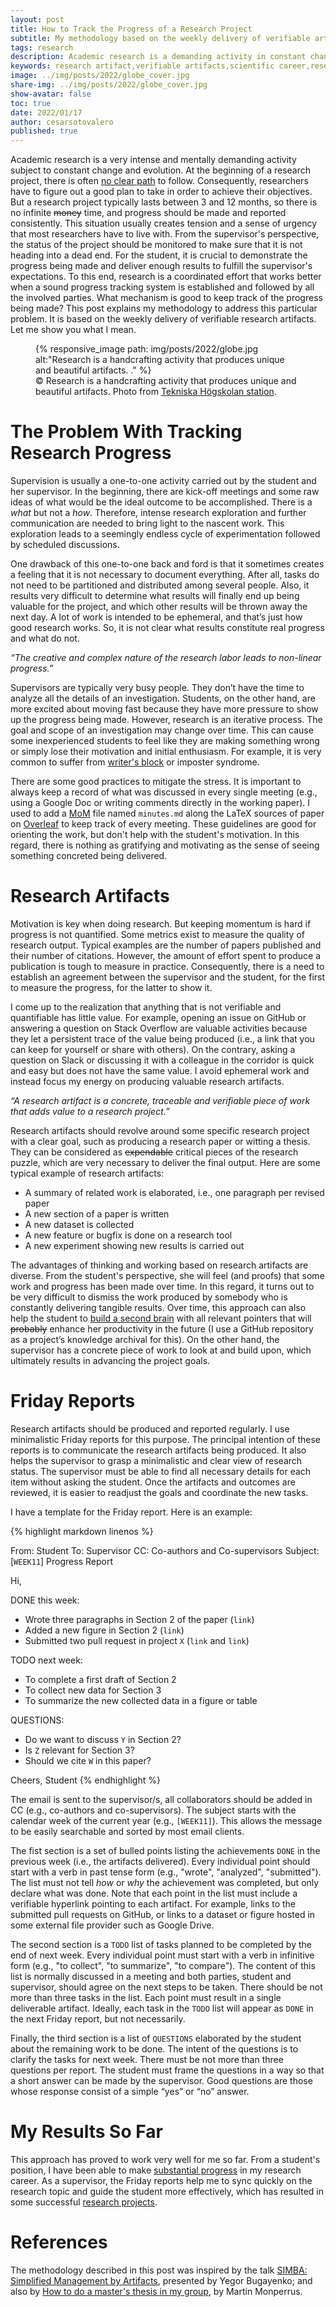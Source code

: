 ```yaml
---
layout: post
title: How to Track the Progress of a Research Project
subtitle: My methodology based on the weekly delivery of verifiable artifacts
tags: research
description: Academic research is a demanding activity in constant change and evolution. Consequently, tracking the progress of a research project is challenging. This post describes my methodology to address this particular problem. 
keywords: research artifact,verifiable artifacts,scientific career,research methodology,PhD student
image: ../img/posts/2022/globe_cover.jpg
share-img: ../img/posts/2022/globe_cover.jpg
show-avatar: false
toc: true
date: 2022/01/17
author: cesarsotovalero
published: true
---
```


Academic research is a very intense and mentally demanding activity subject to constant change and evolution.
At the beginning of a research project, there is often [no clear path](https://www.cesarsotovalero.net/blog/book-review-the-phd-grind.html) to follow.
Consequently, researchers have to figure out a good plan to take in order to achieve their objectives.
But a research project typically lasts between 3 and 12 months, so there is no infinite ~~money~~ time, and progress should be made and reported consistently.
This situation usually creates tension and a sense of urgency that most researchers have to live with.
From the supervisor's perspective, the status of the project should be monitored to make sure that it is not heading into a dead end.
For the student, it is crucial to demonstrate the progress being made and deliver enough results to fulfill the supervisor's expectations.
To this end, research is a coordinated effort that works better when a sound progress tracking system is established and followed by all the involved parties.
What mechanism is good to keep track of the progress being made?
This post explains my methodology to address this particular problem. 
It is based on the weekly delivery of verifiable research artifacts.
Let me show you what I mean. 

<figure class="jb_picture">
{% responsive_image path: img/posts/2022/globe.jpg alt:"Research is a handcrafting activity that produces unique and beautiful artifacts. ." %}
  <figcaption class="stroke"> 
&#169; Research is a handcrafting activity that produces unique and beautiful artifacts. Photo from <a href="https://goo.gl/maps/j8GC4KtHEXoKxLpB8">Tekniska Högskolan station</a>.
</figcaption>
</figure>

# The Problem With Tracking Research Progress

[//]: # (Meta explanation of theh problem)
Supervision is usually a one-to-one activity carried out by the student and her supervisor.
In the beginning, there are kick-off meetings and some raw ideas of what would be the ideal outcome to be accomplished.
There is a _what_ but not a _how_.
Therefore, intense research exploration and further communication are needed to bring light to the nascent work.
This exploration leads to a seemingly endless cycle of experimentation followed by scheduled discussions. 

One drawback of this one-to-one back and ford is that it sometimes creates a feeling that it is not necessary to document everything. After all, tasks do not need to be partitioned and distributed among several people. Also, it results very difficult to determine what results will finally end up being valuable for the project, and which other results will be thrown away the next day. A lot of work is intended to be ephemeral, and that’s just how good research works. So, it is not clear what results constitute real progress and what do not.

<aside class="quote">
    <em>“The creative and complex nature of the research labor leads to non-linear progress.”</em>
</aside>

[//]: # (Practical explanation of the problem)
Supervisors are typically very busy people. They don’t have the time to analyze all the details of an investigation. Students, on the other hand, are more excited about moving fast because they have more pressure to show up the progress being made. However, research is an iterative process. The goal and scope of an investigation may change over time. This can cause some inexperienced students to feel like they are making something wrong or simply lose their motivation and initial enthusiasm. For example, it is very common to suffer from [writer's block](https://www.cesarsotovalero.net/blog/how-i-overcome-writer-block-when-preparing-a-research-paper.html) or imposter syndrome.

[//]: # (Some good practices that exist to remediate)
There are some good practices to mitigate the stress.
It is important to always keep a record of what was discussed in every single meeting (e.g., using a Google Doc or writing comments directly in the working paper).
I used to add a [MoM](https://en.wikipedia.org/wiki/Minutes) file named `minutes.md` along the LaTeX sources of paper on [Overleaf](https://www.overleaf.com/) to keep track of every meeting.
These guidelines are good for orienting the work, but don't help with the student's motivation. 
In this regard, there is nothing as gratifying and motivating as the sense of seeing something concreted being delivered. 

# Research Artifacts

[//]: # (Motivate the solution)
Motivation is key when doing research. But keeping momentum is hard if progress is not quantified. Some metrics exist to measure the quality of research output. Typical examples are the number of papers published and their number of citations. However, the amount of effort spent to produce a publication is tough to measure in practice. Consequently, there is a need to establish an agreement between the supervisor and the student, for the first to measure the progress, for the latter to show it.

[//]: # (Explain the proposed solution)
I come up to the realization that anything that is not verifiable and quantifiable has little value. For example, opening an issue on GitHub or answering a question on Stack Overflow are valuable activities because they let a persistent trace of the value being produced (i.e., a link that you can keep for yourself or share with others). On the contrary, asking a question on Slack or discussing it with a colleague in the corridor is quick and easy but does not have the same value. I avoid ephemeral work and instead focus my energy on producing valuable research artifacts.


<aside class="quote">
    <em>“A research artifact is a concrete, traceable and verifiable piece of work that adds value to a research project.”</em>
</aside>


Research artifacts should revolve around some specific research project with a clear goal, such as producing a research paper or witting a thesis.
They can be considered as ~~expendable~~ critical pieces of the research puzzle, which are very necessary to deliver the final output. 
Here are some typical example of research artifacts:

- A summary of related work is elaborated, i.e., one paragraph per revised paper
- A new section of a paper is written
- A new dataset is collected
- A new feature or bugfix is done on a research tool
- A new experiment showing new results is carried out

[//]: # (Explain the advantages of this solution)

The advantages of thinking and working based on research artifacts are diverse. From the student's perspective, she will feel (and proofs) that some work and progress has been made over time. In this regard, it turns out to be very difficult to dismiss the work produced by somebody who is constantly delivering tangible results. Over time, this approach can also help the student to [build a second brain](https://amzn.to/3u5fsR1) with all relevant pointers that will ~~probably~~ enhance her productivity in the future (I use a GitHub repository as a project’s knowledge archival for this). On the other hand, the supervisor has a concrete piece of work to look at and build upon, which ultimately results in advancing the project goals.

# Friday Reports

Research artifacts should be produced and reported regularly. I use minimalistic Friday reports for this purpose.
The principal intention of these reports is to communicate the research artifacts being produced.
It also helps the supervisor to grasp a minimalistic and clear view of research status.
The supervisor must be able to find all necessary details for each item without asking the student.
Once the artifacts and outcomes are reviewed, it is easier to readjust the goals and coordinate the new tasks.

I have a template for the Friday report. 
Here is an example:

{% highlight markdown linenos %}

From: Student
To: Supervisor
CC: Co-authors and Co-supervisors
Subject: [`WEEK11`] Progress Report

Hi, 

DONE this week:
- Wrote three paragraphs in Section 2 of the paper (`link`)
- Added a new figure in Section 2 (`link`)
- Submitted two pull request in project `X` (`link` and `link`)

TODO next week:
- To complete a first draft of Section 2
- To collect new data for Section 3
- To summarize the new collected data in a figure or table

QUESTIONS:
- Do we want to discuss `Y` in Section 2?
- Is `Z` relevant for Section 3?
- Should we cite `W` in this paper? 

Cheers,
Student
{% endhighlight %}

[//]: # (One paragraph about the header)
The email is sent to the supervisor/s, all collaborators should be added in CC (e.g., co-authors and co-supervisors).
The subject starts with the calendar week of the current year (e.g., `[WEEK11]`).
This allows the message to be easily searchable and sorted by most email clients.

[//]: # (One paragraph about the DONE)
The fist section is a set of bulled points listing the achievements `DONE` in the previous week (i.e., the artifacts delivered).
Every individual point should start with a verb in past tense form (e.g., "wrote", "analyzed", "submitted").
The list must not tell _how_ or _why_ the achievement was completed, but only declare what was done.
Note that each point in the list must include a verifiable hyperlink pointing to each artifact.
For example, links to the submitted pull requests on GitHub, or links to a dataset or figure hosted in some external file provider such as Google Drive.

[//]: # (One paragraph bout the TODO)
The second section is a `TODO` list of tasks planned to be completed by the end of next week. 
Every individual point must start with a verb in infinitive form (e.g., "to collect", "to summarize", "to compare"). 
The content of this list is normally discussed in a meeting and both parties, student and supervisor, should agree on the next steps to be taken. 
There should be not more than three tasks in the list. 
Each point must result in a single deliverable artifact.
Ideally, each task in the `TODO` list will appear as  `DONE` in the next Friday report, but not necessarily.

[//]: # (One paragraph bout the QUESTIONS)
Finally, the third section is a list of `QUESTIONS` elaborated by the student about the remaining work to be done.
The intent of the questions is to clarify the tasks for next week.
There must be not more than three questions per report.
The student must frame the questions in a way so that a short answer can be made by the supervisor.
Good questions are those whose response consist of a simple “yes” or “no” answer.  

# My Results So Far

This approach has proved to work very well for me so far.
From a student's position, I have been able to make [substantial progress](https://www.cesarsotovalero.net/publications) in my research career. As a supervisor, the Friday reports help me to sync quickly on the research topic and guide the student more effectively, which has resulted in some successful [research projects](https://www.cesarsotovalero.net/service). 

# References

The methodology described in this post was inspired by the talk [SIMBA: Simplified Management by Artifacts](https://youtu.be/2IwBc9UI4Sg), presented by Yegor Bugayenko; and also by [How to do a master's thesis in my group](https://www.monperrus.net/martin/kth-master-thesis), by Martin Monperrus. 
